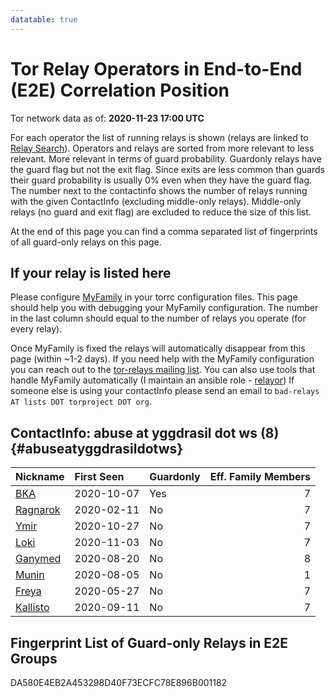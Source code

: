 ```yaml
---
datatable: true
---
```



# Tor Relay Operators in End-to-End (E2E) Correlation Position

Tor network data as of: **2020-11-23 17:00 UTC**

For each operator the list of running relays is shown (relays are linked to [Relay Search](https://metrics.torproject.org/rs.html)).
Operators and relays are sorted from more relevant to less relevant. More relevant in terms of guard probability.
Guardonly relays have the guard flag but not the exit flag.
Since exits are less common than guards their guard probability is usually 0% even when they have the guard flag.
The number next to the contactinfo shows the number of relays running with the given ContactInfo (excluding middle-only relays).
Middle-only relays (no guard and exit flag) are excluded to reduce the size of this list.

At the end of this page you can find a comma separated list of fingerprints of all guard-only relays on this page.

## If your relay is listed here
Please configure [MyFamily](https://www.torproject.org/docs/tor-manual.html.en#MyFamily) in your torrc configuration files.
This page should help you with debugging your MyFamily configuration. The number in the last column should equal to the number of
relays you operate (for every relay).

Once MyFamily is fixed the relays will automatically disappear from this page (within ~1-2 days).
If you need help with the MyFamily configuration you can reach out to the
[tor-relays mailing list](https://lists.torproject.org/cgi-bin/mailman/listinfo/tor-relays).
You can also use tools that handle MyFamily automatically (I maintain an ansible role - 
[relayor](https://medium.com/@nusenu/deploying-tor-relays-with-ansible-6612593fa34d))
If someone else is using your contactInfo please send an email to ```bad-relays AT lists DOT torproject DOT org```.


## ContactInfo: abuse at yggdrasil dot ws (8) {#abuseatyggdrasildotws}

| Nickname                                                                                            | First Seen   | Guardonly   |   Eff. Family Members |
|:----------------------------------------------------------------------------------------------------|:-------------|:------------|----------------------:|
| [BKA](https://metrics.torproject.org/rs.html#details/DA580E4EB2A453298D40F73ECFC78E896B001182)      | 2020-10-07   | Yes         |                     7 |
| [Ragnarok](https://metrics.torproject.org/rs.html#details/02930FFEB87968D518101EB79202F1C3766078DA) | 2020-02-11   | No          |                     7 |
| [Ymir](https://metrics.torproject.org/rs.html#details/4AA0035604DF40E5BA20DBE88EF6D11432421BFA)     | 2020-10-27   | No          |                     7 |
| [Loki](https://metrics.torproject.org/rs.html#details/54709BD28D89EA24701DF1B1FCBB175C853368D5)     | 2020-11-03   | No          |                     7 |
| [Ganymed](https://metrics.torproject.org/rs.html#details/5AFF7583F5ED62A274823C83199F2E19083692EC)  | 2020-08-20   | No          |                     8 |
| [Munin](https://metrics.torproject.org/rs.html#details/6318A90A2E0B05CB23DFD7BD0BB4FE8549F64D3E)    | 2020-08-05   | No          |                     1 |
| [Freya](https://metrics.torproject.org/rs.html#details/85ED839A03D10C46219609625D7FEAE59EDCCFDD)    | 2020-05-27   | No          |                     7 |
| [Kallisto](https://metrics.torproject.org/rs.html#details/D4C5BAEA92CADCC02D64E0DD9F1A49024C57F05C) | 2020-09-11   | No          |                     7 |


## Fingerprint List of Guard-only Relays in E2E Groups

DA580E4EB2A453298D40F73ECFC78E896B001182